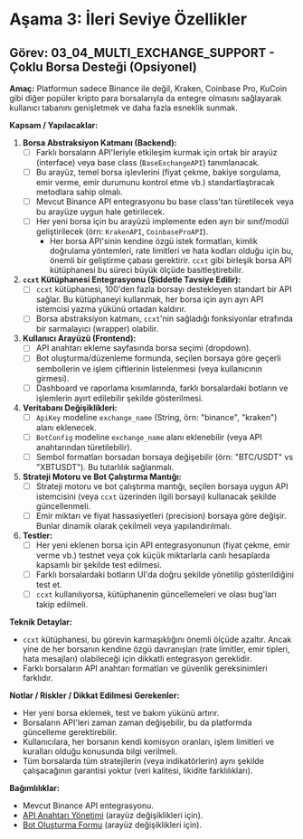 # Aşama 3: İleri Seviye Özellikler

## Görev: 03_04_MULTI_EXCHANGE_SUPPORT - Çoklu Borsa Desteği (Opsiyonel)

**Amaç:** Platformun sadece Binance ile değil, Kraken, Coinbase Pro, KuCoin gibi diğer popüler kripto para borsalarıyla da entegre olmasını sağlayarak kullanıcı tabanını genişletmek ve daha fazla esneklik sunmak.

**Kapsam / Yapılacaklar:**

1. **Borsa Abstraksiyon Katmanı (Backend):**
    - [ ] Farklı borsaların API'leriyle etkileşim kurmak için ortak bir arayüz (interface) veya base class (`BaseExchangeAPI`) tanımlanacak.
    - [ ] Bu arayüz, temel borsa işlevlerini (fiyat çekme, bakiye sorgulama, emir verme, emir durumunu kontrol etme vb.) standartlaştıracak metodlara sahip olmalı.
    - [ ] Mevcut Binance API entegrasyonu bu base class'tan türetilecek veya bu arayüze uygun hale getirilecek.
    - [ ] Her yeni borsa için bu arayüzü implemente eden ayrı bir sınıf/modül geliştirilecek (örn: `KrakenAPI`, `CoinbaseProAPI`).
        - Her borsa API'sinin kendine özgü istek formatları, kimlik doğrulama yöntemleri, rate limitleri ve hata kodları olduğu için bu, önemli bir geliştirme çabası gerektirir. `ccxt` gibi birleşik borsa API kütüphanesi bu süreci büyük ölçüde basitleştirebilir.
2. **`ccxt` Kütüphanesi Entegrasyonu (Şiddetle Tavsiye Edilir):**
    - [ ] `ccxt` kütüphanesi, 100'den fazla borsayı destekleyen standart bir API sağlar. Bu kütüphaneyi kullanmak, her borsa için ayrı ayrı API istemcisi yazma yükünü ortadan kaldırır.
    - [ ] Borsa abstraksiyon katmanı, `ccxt`'nin sağladığı fonksiyonlar etrafında bir sarmalayıcı (wrapper) olabilir.
3. **Kullanıcı Arayüzü (Frontend):**
    - [ ] API anahtarı ekleme sayfasında borsa seçimi (dropdown).
    - [ ] Bot oluşturma/düzenleme formunda, seçilen borsaya göre geçerli sembollerin ve işlem çiftlerinin listelenmesi (veya kullanıcının girmesi).
    - [ ] Dashboard ve raporlama kısımlarında, farklı borsalardaki botların ve işlemlerin ayırt edilebilir şekilde gösterilmesi.
4. **Veritabanı Değişiklikleri:**
    - [ ] `ApiKey` modeline `exchange_name` (String, örn: "binance", "kraken") alanı eklenecek.
    - [ ] `BotConfig` modeline `exchange_name` alanı eklenebilir (veya API anahtarından türetilebilir).
    - [ ] Sembol formatları borsadan borsaya değişebilir (örn: "BTC/USDT" vs "XBTUSDT"). Bu tutarlılık sağlanmalı.
5. **Strateji Motoru ve Bot Çalıştırma Mantığı:**
    - [ ] Strateji motoru ve bot çalıştırma mantığı, seçilen borsaya uygun API istemcisini (veya `ccxt` üzerinden ilgili borsayı) kullanacak şekilde güncellenmeli.
    - [ ] Emir miktarı ve fiyat hassasiyetleri (precision) borsaya göre değişir. Bunlar dinamik olarak çekilmeli veya yapılandırılmalı.
6. **Testler:**
    - [ ] Her yeni eklenen borsa için API entegrasyonunun (fiyat çekme, emir verme vb.) testnet veya çok küçük miktarlarla canlı hesaplarda kapsamlı bir şekilde test edilmesi.
    - [ ] Farklı borsalardaki botların UI'da doğru şekilde yönetilip gösterildiğini test et.
    - [ ] `ccxt` kullanılıyorsa, kütüphanenin güncellemeleri ve olası bug'ları takip edilmeli.

**Teknik Detaylar:**
- `ccxt` kütüphanesi, bu görevin karmaşıklığını önemli ölçüde azaltır. Ancak yine de her borsanın kendine özgü davranışları (rate limitler, emir tipleri, hata mesajları) olabileceği için dikkatli entegrasyon gereklidir.
- Farklı borsaların API anahtarı formatları ve güvenlik gereksinimleri farklıdır.

**Notlar / Riskler / Dikkat Edilmesi Gerekenler:**
- Her yeni borsa eklemek, test ve bakım yükünü artırır.
- Borsaların API'leri zaman zaman değişebilir, bu da platformda güncelleme gerektirebilir.
- Kullanıcılara, her borsanın kendi komisyon oranları, işlem limitleri ve kuralları olduğu konusunda bilgi verilmeli.
- Tüm borsalarda tüm stratejilerin (veya indikatörlerin) aynı şekilde çalışacağının garantisi yoktur (veri kalitesi, likidite farklılıkları).

**Bağımlılıklar:**
- Mevcut Binance API entegrasyonu.
- [API Anahtarı Yönetimi](_PARENT_DIR_/_PARENT_DIR_/01_MVP_DEVELOPMENT/01_11_FRONTEND_API_KEY_MANAGEMENT.md) (arayüz değişiklikleri için).
- [Bot Oluşturma Formu](_PARENT_DIR_/_PARENT_DIR_/01_MVP_DEVELOPMENT/01_10_FRONTEND_BOT_CREATION_FORM.md) (arayüz değişiklikleri için).
